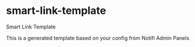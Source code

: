 # smart-link-template
Smart Link Template


This is a generated template based on your config from Notifi Admin Panels


